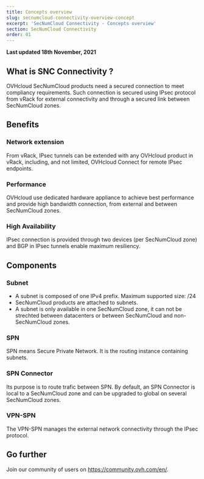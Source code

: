 ```yaml
---
title: Concepts overview
slug: secnumcloud-connectivity-overview-concept
excerpt: 'SecNumCloud Connectivity - Concepts overview'
section: SecNumCloud Connectivity
order: 01
---
```


**Last updated 18th November, 2021**

## What is SNC Connectivity ?

OVHcloud SecNumCloud products need a secured connection to meet compliancy requirements. Such connection is secured using IPsec protocol from vRack for external connectivity and through a secured link between SecNumCloud zones.

## Benefits

### Network extension

From vRack, IPsec tunnels can be extended with any OVHcloud product in vRack, including, and not limited, OVHcloud Connect for remote IPsec endpoints.

### Performance

OVHcloud use dedicated hardware appliance to achieve best performance and provide high bandwidth connection, from external and between SecNumCloud zones.

### High Availability

IPsec connection is provided through two devices (per SecNumCloud zone) and BGP in IPsec tunnels enable maximum resiliency.

## Components

### Subnet

* A subnet is composed of one IPv4 prefix. Maximum supported size: /24
* SecNumCloud products are attached to subnets.
* A subnet is only available in one SecNumCloud zone, it can not be strechted between datacenters or between SecNumCloud and non-SecNumCloud zones.

### SPN

SPN means Secure Private Network. It is the routing instance containing subnets.

### SPN Connector

Its purpose is to route trafic between SPN. By default, an SPN Connector is local to a SecNumCloud zone and can be upgraded to global on several SecNumCloud zones.

### VPN-SPN

The VPN-SPN manages the external network connectivity through the IPsec protocol.

## Go further

Join our community of users on <https://community.ovh.com/en/>.
